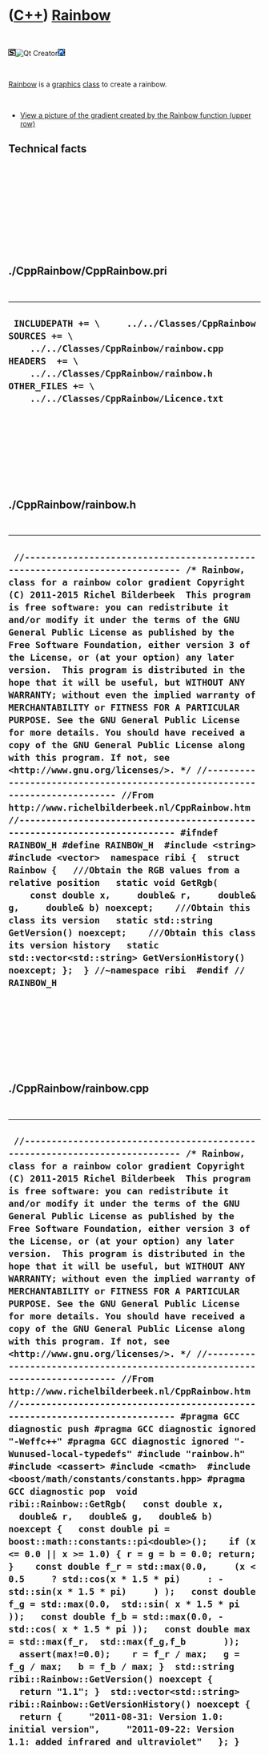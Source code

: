 
 

 

 

 

 

([C++](Cpp.md)) [Rainbow](CppRainbow.md)
==========================================

 

![STL](PicStl.png)![Qt
Creator](PicQtCreator.png)![Lubuntu](PicLubuntu.png)

 

[Rainbow](CppRainbow.md) is a [graphics](CppGraphics.md)
[class](CppClass.md) to create a rainbow.

 

-   [View a picture of the gradient created by the Rainbow function
    (upper row)](CppRainbow.png)

Technical facts
---------------

 

 

 

 

 

 

./CppRainbow/CppRainbow.pri
---------------------------

 

  --------------------------------------------------------------------------------------------------------------------------------------------------------------------------------------------------------------------------
  ` INCLUDEPATH += \     ../../Classes/CppRainbow  SOURCES += \     ../../Classes/CppRainbow/rainbow.cpp  HEADERS  += \     ../../Classes/CppRainbow/rainbow.h  OTHER_FILES += \     ../../Classes/CppRainbow/Licence.txt`
  --------------------------------------------------------------------------------------------------------------------------------------------------------------------------------------------------------------------------

 

 

 

 

 

./CppRainbow/rainbow.h
----------------------

 

  --------------------------------------------------------------------------------------------------------------------------------------------------------------------------------------------------------------------------------------------------------------------------------------------------------------------------------------------------------------------------------------------------------------------------------------------------------------------------------------------------------------------------------------------------------------------------------------------------------------------------------------------------------------------------------------------------------------------------------------------------------------------------------------------------------------------------------------------------------------------------------------------------------------------------------------------------------------------------------------------------------------------------------------------------------------------------------------------------------------------------------------------------------------------------------------------------------------------------------------------------------------------------------------------------------------------------------------------------------------------------------------------------------------------------------------------------------------------------------------------------------------------------------------------
  ` //--------------------------------------------------------------------------- /* Rainbow, class for a rainbow color gradient Copyright (C) 2011-2015 Richel Bilderbeek  This program is free software: you can redistribute it and/or modify it under the terms of the GNU General Public License as published by the Free Software Foundation, either version 3 of the License, or (at your option) any later version.  This program is distributed in the hope that it will be useful, but WITHOUT ANY WARRANTY; without even the implied warranty of MERCHANTABILITY or FITNESS FOR A PARTICULAR PURPOSE. See the GNU General Public License for more details. You should have received a copy of the GNU General Public License along with this program. If not, see <http://www.gnu.org/licenses/>. */ //--------------------------------------------------------------------------- //From http://www.richelbilderbeek.nl/CppRainbow.htm //--------------------------------------------------------------------------- #ifndef RAINBOW_H #define RAINBOW_H  #include <string> #include <vector>  namespace ribi {  struct Rainbow {   ///Obtain the RGB values from a relative position   static void GetRgb(     const double x,     double& r,     double& g,     double& b) noexcept;    ///Obtain this class its version   static std::string GetVersion() noexcept;    ///Obtain this class its version history   static std::vector<std::string> GetVersionHistory() noexcept; };  } //~namespace ribi  #endif // RAINBOW_H`
  --------------------------------------------------------------------------------------------------------------------------------------------------------------------------------------------------------------------------------------------------------------------------------------------------------------------------------------------------------------------------------------------------------------------------------------------------------------------------------------------------------------------------------------------------------------------------------------------------------------------------------------------------------------------------------------------------------------------------------------------------------------------------------------------------------------------------------------------------------------------------------------------------------------------------------------------------------------------------------------------------------------------------------------------------------------------------------------------------------------------------------------------------------------------------------------------------------------------------------------------------------------------------------------------------------------------------------------------------------------------------------------------------------------------------------------------------------------------------------------------------------------------------------------------

 

 

 

 

 

./CppRainbow/rainbow.cpp
------------------------

 

  ---------------------------------------------------------------------------------------------------------------------------------------------------------------------------------------------------------------------------------------------------------------------------------------------------------------------------------------------------------------------------------------------------------------------------------------------------------------------------------------------------------------------------------------------------------------------------------------------------------------------------------------------------------------------------------------------------------------------------------------------------------------------------------------------------------------------------------------------------------------------------------------------------------------------------------------------------------------------------------------------------------------------------------------------------------------------------------------------------------------------------------------------------------------------------------------------------------------------------------------------------------------------------------------------------------------------------------------------------------------------------------------------------------------------------------------------------------------------------------------------------------------------------------------------------------------------------------------------------------------------------------------------------------------------------------------------------------------------------------------------------------------------------------------------------------------------------------------------------------------------------------------------------------------------------------------------------------------------------------------------------------------------------------------------------------------------------------------------------------------------------------------------------------------------------------------------------
  ` //--------------------------------------------------------------------------- /* Rainbow, class for a rainbow color gradient Copyright (C) 2011-2015 Richel Bilderbeek  This program is free software: you can redistribute it and/or modify it under the terms of the GNU General Public License as published by the Free Software Foundation, either version 3 of the License, or (at your option) any later version.  This program is distributed in the hope that it will be useful, but WITHOUT ANY WARRANTY; without even the implied warranty of MERCHANTABILITY or FITNESS FOR A PARTICULAR PURPOSE. See the GNU General Public License for more details. You should have received a copy of the GNU General Public License along with this program. If not, see <http://www.gnu.org/licenses/>. */ //--------------------------------------------------------------------------- //From http://www.richelbilderbeek.nl/CppRainbow.htm //--------------------------------------------------------------------------- #pragma GCC diagnostic push #pragma GCC diagnostic ignored "-Weffc++" #pragma GCC diagnostic ignored "-Wunused-local-typedefs" #include "rainbow.h"  #include <cassert> #include <cmath>  #include <boost/math/constants/constants.hpp> #pragma GCC diagnostic pop  void ribi::Rainbow::GetRgb(   const double x,   double& r,   double& g,   double& b) noexcept {   const double pi = boost::math::constants::pi<double>();    if (x <= 0.0 || x >= 1.0) { r = g = b = 0.0; return; }    const double f_r = std::max(0.0,     (x < 0.5     ? std::cos(x * 1.5 * pi)     : -std::sin(x * 1.5 * pi)     ) );   const double f_g = std::max(0.0,  std::sin( x * 1.5 * pi ));   const double f_b = std::max(0.0, -std::cos( x * 1.5 * pi ));   const double max = std::max(f_r,  std::max(f_g,f_b       ));   assert(max!=0.0);    r = f_r / max;   g = f_g / max;   b = f_b / max; }  std::string ribi::Rainbow::GetVersion() noexcept {   return "1.1"; }  std::vector<std::string> ribi::Rainbow::GetVersionHistory() noexcept {   return {     "2011-08-31: Version 1.0: initial version",     "2011-09-22: Version 1.1: added infrared and ultraviolet"   }; }`
  ---------------------------------------------------------------------------------------------------------------------------------------------------------------------------------------------------------------------------------------------------------------------------------------------------------------------------------------------------------------------------------------------------------------------------------------------------------------------------------------------------------------------------------------------------------------------------------------------------------------------------------------------------------------------------------------------------------------------------------------------------------------------------------------------------------------------------------------------------------------------------------------------------------------------------------------------------------------------------------------------------------------------------------------------------------------------------------------------------------------------------------------------------------------------------------------------------------------------------------------------------------------------------------------------------------------------------------------------------------------------------------------------------------------------------------------------------------------------------------------------------------------------------------------------------------------------------------------------------------------------------------------------------------------------------------------------------------------------------------------------------------------------------------------------------------------------------------------------------------------------------------------------------------------------------------------------------------------------------------------------------------------------------------------------------------------------------------------------------------------------------------------------------------------------------------------------------

 

 

 

 

 

 


